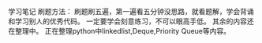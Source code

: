 学习笔记
刷题方法：
刷题刷五遍，第一遍看五分钟没思路，就看题解，学会背诵和学习别人的优秀代码。
一定要学会刻意练习，不可以眼高手低。
其余的内容还在整理中。
正在整理python中linkedlist,Deque,Priority Queue等内容。
